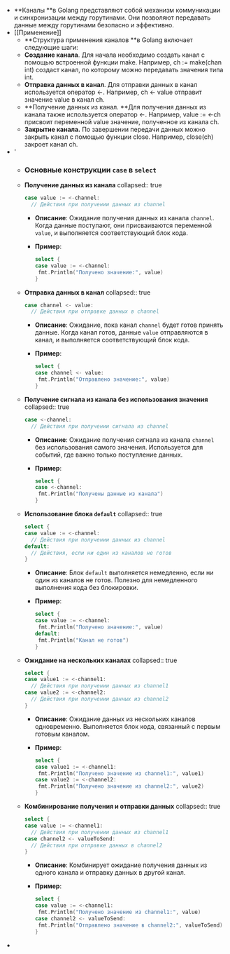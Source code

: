 - **Каналы **в Golang представляют собой механизм коммуникации и синхронизации между горутинами. Они позволяют передавать данные между горутинами безопасно и эффективно.
- [[Применение]]
	- **Структура применения каналов **в Golang включает следующие шаги:
	- **Создание канала**. Для начала необходимо создать канал с помощью встроенной функции make. Например, ch := make(chan int) создаст канал, по которому можно передавать значения типа int.
	- **Отправка данных в канал**. Для отправки данных в канал используется оператор <-. Например, ch <- value отправит значение value в канал ch.
	- **Получение данных из канал. **Для получения данных из канала также используется оператор <-. Например, value := <-ch присвоит переменной value значение, полученное из канала ch.
	- **Закрытие канала.** По завершении передачи данных можно закрыть канал с помощью функции close. Например, close(ch) закроет канал ch.
- '
	- ### Основные конструкции  `case`  в  `select`
	- **Получение данных из канала**
	  collapsed:: true
	  
	  ```go
	  case value := <-channel:
	    // Действия при получении данных из channel
	  ```
		- **Описание**: Ожидание получения данных из канала `channel`. Когда данные поступают, они присваиваются переменной `value`, и выполняется соответствующий блок кода.
		- **Пример**:
		  
		  ```go
		  select {
		  case value := <-channel:
		   fmt.Println("Получено значение:", value)
		  }
		  ```
	- **Отправка данных в канал**
	  collapsed:: true
	  
	  ```go
	  case channel <- value:
	    // Действия при отправке данных в channel
	  ```
		- **Описание**: Ожидание, пока канал `channel` будет готов принять данные. Когда канал готов, данные `value` отправляются в канал, и выполняется соответствующий блок кода.
		- **Пример**:
		  
		  ```go
		  select {
		  case channel <- value:
		   fmt.Println("Отправлено значение:", value)
		  }
		  ```
	- **Получение сигнала из канала без использования значения**
	  collapsed:: true
	  
	  ```go
	  case <-channel:
	    // Действия при получении сигнала из channel
	  ```
		- **Описание**: Ожидание получения сигнала из канала `channel` без использования самого значения. Используется для событий, где важно только поступление данных.
		- **Пример**:
		  
		  ```go
		  select {
		  case <-channel:
		   fmt.Println("Получены данные из канала")
		  }
		  ```
	- **Использование блока `default`**
	  collapsed:: true
	  
	  ```go
	  select {
	  case value := <-channel:
	    // Действия при получении данных из channel
	  default:
	    // Действия, если ни один из каналов не готов
	  }
	  ```
		- **Описание**: Блок `default` выполняется немедленно, если ни один из каналов не готов. Полезно для немедленного выполнения кода без блокировки.
		- **Пример**:
		  
		  ```go
		  select {
		  case value := <-channel:
		   fmt.Println("Получено значение:", value)
		  default:
		   fmt.Println("Канал не готов")
		  }
		  ```
	- **Ожидание на нескольких каналах**
	  collapsed:: true
	  
	  ```go
	  select {
	  case value1 := <-channel1:
	    // Действия при получении данных из channel1
	  case value2 := <-channel2:
	    // Действия при получении данных из channel2
	  }
	  ```
		- **Описание**: Ожидание данных из нескольких каналов одновременно. Выполняется блок кода, связанный с первым готовым каналом.
		- **Пример**:
		  
		  ```go
		  select {
		  case value1 := <-channel1:
		   fmt.Println("Получено значение из channel1:", value1)
		  case value2 := <-channel2:
		   fmt.Println("Получено значение из channel2:", value2)
		  }
		  ```
	- **Комбинирование получения и отправки данных**
	  collapsed:: true
	  
	  ```go
	  select {
	  case value := <-channel1:
	    // Действия при получении данных из channel1
	  case channel2 <- valueToSend:
	    // Действия при отправке данных в channel2
	  }
	  ```
		- **Описание**: Комбинирует ожидание получения данных из одного канала и отправку данных в другой канал.
		- **Пример**:
		  
		  ```go
		  select {
		  case value := <-channel1:
		   fmt.Println("Получено значение из channel1:", value)
		  case channel2 <- valueToSend:
		   fmt.Println("Отправлено значение в channel2:", valueToSend)
		  }
		  ```
-